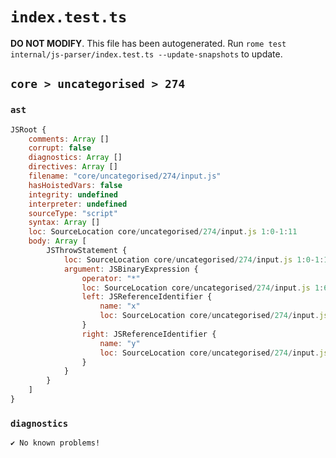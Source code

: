 # `index.test.ts`

**DO NOT MODIFY**. This file has been autogenerated. Run `rome test internal/js-parser/index.test.ts --update-snapshots` to update.

## `core > uncategorised > 274`

### `ast`

```javascript
JSRoot {
	comments: Array []
	corrupt: false
	diagnostics: Array []
	directives: Array []
	filename: "core/uncategorised/274/input.js"
	hasHoistedVars: false
	integrity: undefined
	interpreter: undefined
	sourceType: "script"
	syntax: Array []
	loc: SourceLocation core/uncategorised/274/input.js 1:0-1:11
	body: Array [
		JSThrowStatement {
			loc: SourceLocation core/uncategorised/274/input.js 1:0-1:11
			argument: JSBinaryExpression {
				operator: "*"
				loc: SourceLocation core/uncategorised/274/input.js 1:6-1:11
				left: JSReferenceIdentifier {
					name: "x"
					loc: SourceLocation core/uncategorised/274/input.js 1:6-1:7 (x)
				}
				right: JSReferenceIdentifier {
					name: "y"
					loc: SourceLocation core/uncategorised/274/input.js 1:10-1:11 (y)
				}
			}
		}
	]
}
```

### `diagnostics`

```
✔ No known problems!

```
